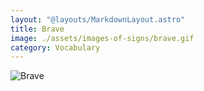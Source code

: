 ```yaml
---
layout: "@layouts/MarkdownLayout.astro"
title: Brave
image: ./assets/images-of-signs/brave.gif
category: Vocabulary
---
```


![Brave](@signs/brave.gif)
